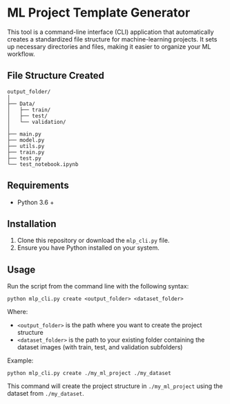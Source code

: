 # ML Project Template Generator

This tool is a command-line interface (CLI) application that automatically creates a standardized file structure for machine-learning projects. It sets up necessary directories and files, making it easier to organize your ML workflow.

## File Structure Created

```
output_folder/
│
├── Data/
│   ├── train/
│   ├── test/
│   └── validation/
│
├── main.py
├── model.py
├── utils.py
├── train.py
├── test.py
└── test_notebook.ipynb
```

## Requirements
- Python 3.6 +

## Installation
1. Clone this repository or download the `mlp_cli.py` file.
2. Ensure you have Python installed on your system.

## Usage

Run the script from the command line with the following syntax:
```
python mlp_cli.py create <output_folder> <dataset_folder>
```
Where:
- `<output_folder>` is the path where you want to create the project structure
- `<dataset_folder>` is the path to your existing folder containing the dataset images (with train, test, and validation subfolders)

Example:
```
python mlp_cli.py create ./my_ml_project ./my_dataset
```

This command will create the project structure in `./my_ml_project` using the dataset from `./my_dataset`.
